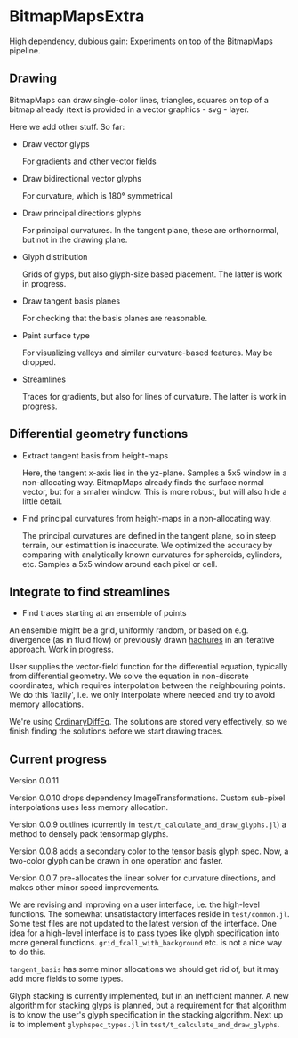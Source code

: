 # BitmapMapsExtra

High dependency, dubious gain: Experiments on top of the BitmapMaps pipeline.

## Drawing

BitmapMaps can draw single-color lines, triangles, squares on top of a bitmap already (text is provided
in a vector graphics - svg - layer.

Here we add other stuff. So far:

- Draw vector glyps
  
  For gradients and other vector fields

- Draw bidirectional vector glyphs
  
  For curvature, which is 180° symmetrical
  
- Draw principal directions glyphs
  
  For principal curvatures. In the tangent plane, these are orthornormal, but not in the drawing plane.

- Glyph distribution

  Grids of glyps, but also glyph-size based placement. The latter is work in progress.
  
- Draw tangent basis planes
  
  For checking that the basis planes are reasonable.
  
- Paint surface type

  For visualizing valleys and similar curvature-based features. May be dropped.

- Streamlines

  Traces for gradients, but also for lines of curvature. The latter is work in progress.



## Differential geometry functions

- Extract tangent basis from height-maps

  Here, the tangent x-axis lies in the yz-plane. Samples a 5x5 window in a non-allocating way. BitmapMaps already finds the surface normal vector, but for a smaller window. This is more robust, but will also hide a little detail.

- Find principal curvatures from height-maps in a non-allocating way.
  
  The principal curvatures are defined in the tangent plane, so in steep terrain, our estimatition is inaccurate. We optimized the accuracy by comparing with analytically known curvatures for spheroids, cylinders, etc. Samples a 5x5 window around each pixel or cell.

## Integrate to find streamlines

  - Find traces starting at an ensemble of points

  An ensemble might be a grid, uniformly random, or based on e.g. divergence (as in fluid flow) or previously drawn [hachures](https://andywoodruff.com/blog/hachures-and-sketchy-relief-maps/)  in an iterative approach. Work in progress.

  User supplies the vector-field function for the differential equation, typically from differential geometry. We solve the equation in non-discrete coordinates, which requires interpolation between the neighbouring points. We do this 'lazily', i.e. we only interpolate where needed and try to avoid memory allocations.

  We're using [OrdinaryDiffEq](https://docs.sciml.ai/OrdinaryDiffEq/stable/). The solutions are stored very effectively, so we finish finding the solutions before we start drawing traces.


## Current progress

Version 0.0.11 

Version 0.0.10 drops dependency ImageTransformations. Custom sub-pixel interpolations uses less memory allocation.

Version 0.0.9 outlines (currently in `test/t_calculate_and_draw_glyphs.jl`) a method to densely pack tensormap glyphs.

Version 0.0.8 adds a secondary color to the tensor basis glyph spec. Now, a two-color glyph can be drawn in one operation and faster.

Version 0.0.7 pre-allocates the linear solver for curvature directions, and makes other minor speed improvements.

We are revising and improving on a user interface, i.e. the high-level functions. The somewhat unsatisfactory interfaces reside in `test/common.jl`. Some test files are not updated to the latest version of the interface. One idea for a high-level interface is to pass types like glyph specification into more general functions. `grid_fcall_with_background` etc. is not a nice way to do this. 

`tangent_basis` has some minor allocations we should get rid of, but it may add more fields to some types.

Glyph stacking is currently implemented, but in an inefficient manner. A new algorithm for stacking glyps is planned, but a requirement for that algorithm is to know
the user's glyph specification in the stacking algorithm. Next up is to implement `glyphspec_types.jl` in `test/t_calculate_and_draw_glyphs`.

